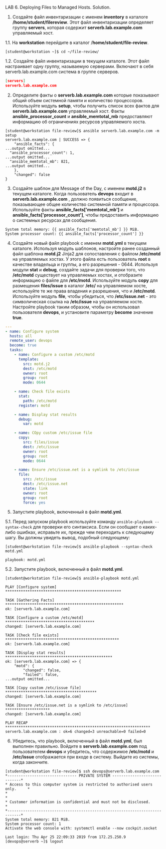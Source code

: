 LAB 6. Deploying Files to Managed Hosts. Solution. 

1. Создайте файл инвентаризации с именем **inventory** в каталоге **/home/student/filereview**. Этот файл инвентаризации определяет группу **servers**, которая содержит **serverb.lab.example.com** управляемый хост. 
   
  1.1. На **workstation** перейдите в каталог /**home/student/file-review**.
```console
[student@workstation ~]$ cd ~/file-review/
```

  1.2. Создайте файл инвентаризации в текущем каталоге. Этот файл настраивает одну группу, называемую серверами. Включают в себя serverb.lab.example.com система в группе серверов.
```json
[servers]
serverb.lab.example.com
```

2. Определите факты о **serverb.lab.example.com** которые показывают общий объем системной памяти и количество процессоров. 
Используйте модуль **setup**, чтобы получить список всех фактов для **serverb.lab.example.com** управляемый хост. Факты **ansible_processor_count** и **ansible_memtotal_mb** предоставляют информацию об ограничениях ресурсов управляемого хоста.
```console
[student@workstation file-review]$ ansible serverb.lab.example.com -m setup
serverb.lab.example.com | SUCCESS => {
    "ansible_facts": {
...output omitted...
  "ansible_processor_count": 1,
...output omitted...
  "ansible_memtotal_mb": 821,
...output omitted...
    },
    "changed": false
}
```

3. Создайте шаблон для Message of the Day, с именем **motd.j2** в текущем каталоге. Когда пользователь **devops** входит в **serverb.lab.example.com** , должно появиться сообщение, показывающее общее количество системной памяти и процессора. Используйте факты **ansible_facts['memtotal_mb']** и **ansible_facts['processor_count']**, чтобы предоставить информацию о системных ресурсах для сообщения. 
```jinja
System total memory: {{ ansible_facts['memtotal_mb'] }} MiB.
System processor count: {{ ansible_facts['processor_count'] }}
```

4. Создайте новый файл playbook с именем **motd.yml** в текущем каталоге. Используя модуль шаблонов, настройте ранее созданный файл шаблона **motd.j2** Jinja2 для сопоставления с файлом **/etc/motd** на управляемых хостах. У этого файла есть пользователь **root** в качестве владельца и группы, а его разрешения - 0644. Используя модули **stat** и **debug**, создайте задачи для проверки того, что **/etc/motd** существует на управляемых хостах, и отобразите информацию о файле для **/etc/motd**. Используйте модуль **copy** для размещения **files/issue** в каталог **/etc/** на управляемом хосте, используйте те же права владения и разрешения, что и **/etc/motd**. Используйте модуль **file**, чтобы убедиться, что **/etc/issue.net** - это символическая ссылка на **/etc/issue** на управляемом хосте. Настройте playbook таким образом, чтобы он использовал пользователя **devops**, и установите параметру **become** значение **true**.
```yaml
---
- name: Configure system
  hosts: all
  remote_user: devops
  become: true
  tasks:
    - name: Configure a custom /etc/motd
      template:
        src: motd.j2
        dest: /etc/motd
        owner: root
        group: root
        mode: 0644

    - name: Check file exists
      stat:
        path: /etc/motd
      register: motd

    - name: Display stat results
      debug:
        var: motd

    - name: COpy custom /etc/issue file
      copy:
        src: files/issue
        dest: /etc/issue
        owner: root
        group: root
        mode: 0644

    - name: Ensure /etc/issue.net is a symlink to /etc/issue
      file:
        src: /etc/issue
        dest: /etc/issue.net
        state: link
        owner: root
        group: root
        force: yes
```

5. Запустите playbook, включенный в файл **motd.yml**.

  5.1. Перед запуском playbook используйте команду `ansible-playbook --syntax-check` для проверки его синтаксиса. Если он сообщает о каких-либо ошибках, исправьте их, прежде чем переходить к следующему шагу. Вы должны увидеть вывод, подобный следующему:
```console
[student@workstation file-review]$ ansible-playbook --syntax-check motd.yml

playbook: motd.yml
```
  5.2. Запустите playbook, включенный в файл **motd.yml**.
```console
[student@workstation file-review]$ ansible-playbook motd.yml

PLAY [Configure system] ****************************************************

TASK [Gathering Facts] *****************************************************
ok: [serverb.lab.example.com]

TASK [Configure a custom /etc/motd] ****************************************
changed: [serverb.lab.example.com]

TASK [Check file exists] ***************************************************
ok: [serverb.lab.example.com]

TASK [Display stat results] ************************************************
ok: [serverb.lab.example.com] => {
    "motd": {
        "changed": false,
        "failed": false,
...output omitted...

TASK [Copy custom /etc/issue file] *****************************************
changed: [serverb.lab.example.com]

TASK [Ensure /etc/issue.net is a symlink to /etc/issue] ********************
changed: [serverb.lab.example.com]

PLAY RECAP *****************************************************************
serverb.lab.example.com : ok=6 changed=3 unreachable=0 failed=0
```

6. Убедитесь, что playbook, включенный в файл **motd.yml**, был выполнен правильно.
Войдите в **serverb.lab.example.com** под пользователем **devops** и убедитесь, что содержимое **/etc/motd** и **/etc/issue** отображается при входе в систему. Выйдите из системы, когда закончите.
```console
[student@workstation file-review]$ ssh devops@serverb.lab.example.com
*------------------------------- PRIVATE SYSTEM -----------------------------*
* Access to this computer system is restricted to authorised users only.     *
*                                                                            *
* Customer information is confidential and must not be disclosed.            *
*----------------------------------------------------------------------------*
System total memory: 821 MiB.
System processor count: 1
Activate the web console with: systemctl enable --now cockpit.socket

Last login: Thu Apr 25 22:09:33 2019 from 172.25.250.9
[devops@serverb ~]$ logout
```
